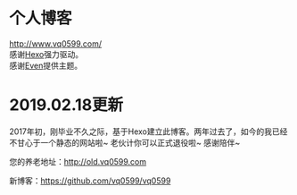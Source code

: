 # 个人博客
http://www.vq0599.com/<br>
感谢[Hexo](https://hexo.io/)强力驱动。<br>
感谢[Even](https://github.com/ahonn/hexo-theme-even)提供主题。

# 2019.02.18更新
2017年初，刚毕业不久之际，基于Hexo建立此博客。两年过去了，如今的我已经不甘心于一个静态的网站啦~
老伙计你可以正式退役啦~ 感谢陪伴~ 

您的养老地址：http://old.vq0599.com

新博客：https://github.com/vq0599/vq0599
